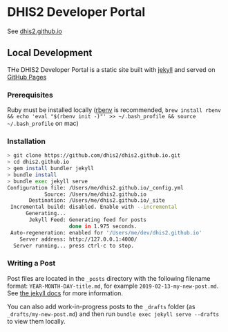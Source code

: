 # DHIS2 Developer Portal

See [dhis2.github.io](https://dhis2.github.io)

## Local Development

THe DHIS2 Developer Portal is a static site built with [jekyll](https://jekyllrb.com/) and served on [GitHub Pages](https://pages.github.com/)

### Prerequisites

Ruby must be installed locally ([rbenv](https://github.com/rbenv/rbenv) is recommended, `brew install rbenv && echo 'eval "$(rbenv init -)"' >> ~/.bash_profile && source ~/.bash_profile` on mac)

### Installation

```sh
> git clone https://github.com/dhis2/dhis2.github.io.git
> cd dhis2.github.io
> gem install bundler jekyll
> bundle install
> bundle exec jekyll serve
Configuration file: /Users/me/dhis2.github.io/_config.yml
            Source: /Users/me/dhis2.github.io
       Destination: /Users/me/dhis2.github.io/_site
 Incremental build: disabled. Enable with --incremental
      Generating...
       Jekyll Feed: Generating feed for posts
                    done in 1.975 seconds.
 Auto-regeneration: enabled for '/Users/me/dev/dhis2.github.io'
    Server address: http://127.0.0.1:4000/
  Server running... press ctrl-c to stop.
```

### Writing a Post

Post files are located in the `_posts` directory with the following filename format: `YEAR-MONTH-DAY-title.md`, for example `2019-02-13-my-new-post.md`. See [the jekyll docs](https://jekyllrb.com/docs/posts/) for more information.

You can also add work-in-progress posts to the `_drafts` folder (as `_drafts/my-new-post.md`) and then run `bundle exec jekyll serve --drafts` to view them locally.
